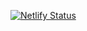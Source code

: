 [![Netlify Status](https://api.netlify.com/api/v1/badges/0b7b166a-016e-4388-bb67-fc4a4b4a1c33/deploy-status)](https://app.netlify.com/sites/planeai/deploys)
